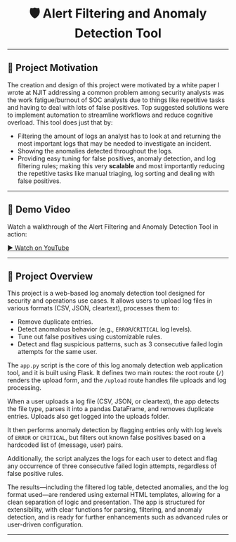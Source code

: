<h1 align="center">🛡️ Alert Filtering and Anomaly Detection Tool</h1>
<hr/>

<h2>📄 Project Motivation</h2>
<p>
  The creation and design of this project were motivated by a white paper I wrote at NJIT addressing a common problem among security analysts was the work fatigue/burnout of SOC analysts due to things like repetitive tasks and having to deal with lots of false positives. Top suggested solutions were to implement automation to streamline workflows and reduce cognitive overload. This tool does just that by:
</p>
<ul>
  <li>Filtering the amount of logs an analyst has to look at and returning the most important logs that may be needed to investigate an incident.</li>
  <li>Showing the anomalies detected throughout the logs.</li>
  <li>Providing easy tuning for false positives, anomaly detection, and log filtering rules; making this very <strong>scalable</strong> and most importantly reducing the repetitive tasks like manual triaging, log sorting and dealing with false positives.</li>
</ul>
<hr/>

<h2>🎥 Demo Video</h2>
<p>
  Watch a walkthrough of the Alert Filtering and Anomaly Detection Tool in action:
</p>
  <a href="https://youtu.be/y83ytWBb1W8" target="_blank">
    ▶️ Watch on YouTube
  </a>
</div>
<hr/>
<h2>📘 Project Overview</h2>

<p>
This project is a web-based log anomaly detection tool designed for security and operations use cases. It allows users to upload log files in various formats (CSV, JSON, cleartext), processes them to:
</p>

<ul>
  <li>Remove duplicate entries.</li>
  <li>Detect anomalous behavior (e.g., <code>ERROR</code>/<code>CRITICAL</code> log levels).</li>
  <li>Tune out false positives using customizable rules.</li>
  <li>Detect and flag suspicious patterns, such as 3 consecutive failed login attempts for the same user.</li>
</ul>

<p>
The <code>app.py</code> script is the core of this log anomaly detection web application tool, and it is built using Flask. It defines two main routes: the root route (<code>/</code>) renders the upload form, and the <code>/upload</code> route handles file uploads and log processing.
</p>

<p>
When a user uploads a log file (CSV, JSON, or cleartext), the app detects the file type, parses it into a pandas DataFrame, and removes duplicate entries. Uploads also get logged into the uploads folder.
</p>

<p>
It then performs anomaly detection by flagging entries only with log levels of <code>ERROR</code> or <code>CRITICAL</code>, but filters out known false positives based on a hardcoded list of (message, user) pairs.
</p>

<p>
Additionally, the script analyzes the logs for each user to detect and flag any occurrence of three consecutive failed login attempts, regardless of false positive rules.
</p>

<p>
The results—including the filtered log table, detected anomalies, and the log format used—are rendered using external HTML templates, allowing for a clean separation of logic and presentation. The app is structured for extensibility, with clear functions for parsing, filtering, and anomaly detection, and is ready for further enhancements such as advanced rules or user-driven configuration.
</p>

<hr/>
